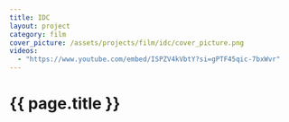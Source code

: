 ```yaml
---
title: IDC
layout: project
category: film
cover_picture: /assets/projects/film/idc/cover_picture.png
videos:
  - "https://www.youtube.com/embed/ISPZV4kVbtY?si=gPTF45qic-7bxWvr"
---
```


# {{ page.title }}
